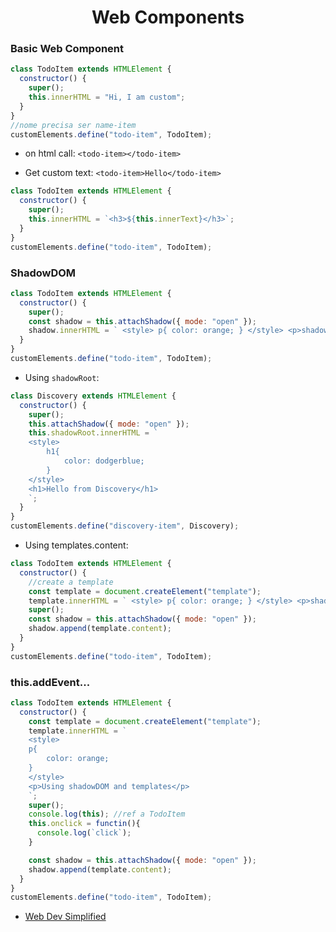 <h1 align="center">Web Components</h1>

### Basic Web Component

```js
class TodoItem extends HTMLElement {
  constructor() {
    super();
    this.innerHTML = "Hi, I am custom";
  }
}
//nome precisa ser name-item
customElements.define("todo-item", TodoItem);
```

- on html call: `<todo-item></todo-item>`

- Get custom text: `<todo-item>Hello</todo-item>`

```js
class TodoItem extends HTMLElement {
  constructor() {
    super();
    this.innerHTML = `<h3>${this.innerText}</h3>`;
  }
}
customElements.define("todo-item", TodoItem);
```

### ShadowDOM

```js
class TodoItem extends HTMLElement {
  constructor() {
    super();
    const shadow = this.attachShadow({ mode: "open" });
    shadow.innerHTML = ` <style> p{ color: orange; } </style> <p>shadow</p>`;
  }
}
customElements.define("todo-item", TodoItem);
```

- Using `shadowRoot`:

```js
class Discovery extends HTMLElement {
  constructor() {
    super();
    this.attachShadow({ mode: "open" });
    this.shadowRoot.innerHTML = `
    <style>
        h1{
            color: dodgerblue;
        }
    </style>
    <h1>Hello from Discovery</h1>
    `;
  }
}
customElements.define("discovery-item", Discovery);
```

- Using templates.content:

```js
class TodoItem extends HTMLElement {
  constructor() {
    //create a template
    const template = document.createElement("template");
    template.innerHTML = ` <style> p{ color: orange; } </style> <p>shadow</p>`;
    super();
    const shadow = this.attachShadow({ mode: "open" });
    shadow.append(template.content);
  }
}
customElements.define("todo-item", TodoItem);
```

### this.addEvent...

```js
class TodoItem extends HTMLElement {
  constructor() {
    const template = document.createElement("template");
    template.innerHTML = `
    <style>
    p{
        color: orange;
    }
    </style>
    <p>Using shadowDOM and templates</p>
    `;
    super();
    console.log(this); //ref a TodoItem
    this.onclick = functin(){
      console.log(`click`);
    }

    const shadow = this.attachShadow({ mode: "open" });
    shadow.append(template.content);
  }
}
customElements.define("todo-item", TodoItem);
```

- [Web Dev Simplified](https://www.youtube.com/watch?v=2I7uX8m0Ta0)
